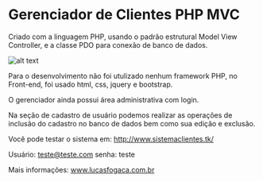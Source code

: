 # Gerenciador de Clientes PHP MVC


Criado com a linguagem PHP, usando o padrão estrutural Model View Controller,
e a classe PDO para conexão de banco de dados.

![alt text](https://lucasfogacadev.000webhostapp.com/wp-content/uploads/2018/04/Captura-de-Tela-2018-04-19-a%CC%80s-12.55.05.png)

Para o desenvolvimento não foi utulizado nenhum framework PHP, no Front-end, foi usado html, css, jquery e bootstrap.

O gerenciador ainda possui área administrativa com login.

Na seção de cadastro de usuário podemos realizar as operações
de inclusão do cadastro no banco de dados bem como sua edição e exclusão.

Você pode testar o sistema em: http://www.sistemaclientes.tk/

Usuário: teste@teste.com
senha: teste

Mais informações: www.lucasfogaca.com.br


